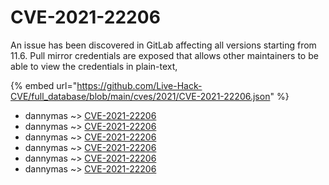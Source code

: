 # CVE-2021-22206

An issue has been discovered in GitLab affecting all versions starting from 11.6. Pull mirror credentials are exposed that allows other maintainers to be able to view the credentials in plain-text,

{% embed url="https://github.com/Live-Hack-CVE/full_database/blob/main/cves/2021/CVE-2021-22206.json" %}


* dannymas ~> [CVE-2021-22206](https://www.alice-snow.ru/2021/database/cve-2021-22206/cve-2021-22206-dannymas)
* dannymas ~> [CVE-2021-22206](https://www.alice-snow.ru/2021/database/cve-2021-22206/cve-2021-22206-dannymas)
* dannymas ~> [CVE-2021-22206](https://www.alice-snow.ru/2021/database/cve-2021-22206/cve-2021-22206-dannymas)
* dannymas ~> [CVE-2021-22206](https://www.alice-snow.ru/2021/database/cve-2021-22206/cve-2021-22206-dannymas)
* dannymas ~> [CVE-2021-22206](https://www.alice-snow.ru/2021/database/cve-2021-22206/cve-2021-22206-dannymas)
* dannymas ~> [CVE-2021-22206](https://www.alice-snow.ru/2021/database/cve-2021-22206/cve-2021-22206-dannymas)